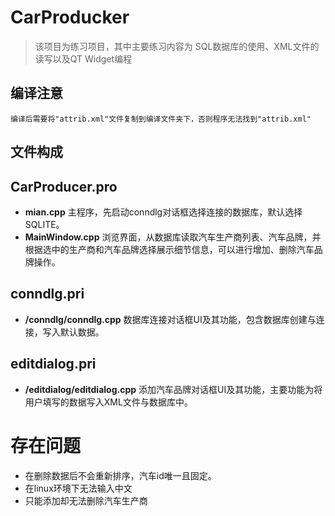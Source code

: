 # CarProducker 

>该项目为练习项目，其中主要练习内容为 SQL数据库的使用、XML文件的读写以及QT Widget编程

## 编译注意

    编译后需要将"attrib.xml"文件复制到编译文件夹下，否则程序无法找到"attrib.xml"

## 文件构成

## CarProducer.pro

- **mian.cpp** 主程序，先启动conndlg对话框选择连接的数据库，默认选择SQLITE。
- **MainWindow.cpp** 浏览界面，从数据库读取汽车生产商列表、汽车品牌，并根据选中的生产商和汽车品牌选择展示细节信息，可以进行增加、删除汽车品牌操作。

## conndlg.pri

- **/conndlg/conndlg.cpp** 数据库连接对话框UI及其功能，包含数据库创建与连接，写入默认数据。

## editdialog.pri

- **/editdialog/editdialog.cpp** 添加汽车品牌对话框UI及其功能，主要功能为将用户填写的数据写入XML文件与数据库中。

# 存在问题
  - 在删除数据后不会重新排序，汽车id唯一且固定。
  - 在linux环境下无法输入中文
  - 只能添加却无法删除汽车生产商
